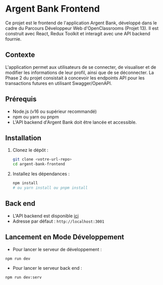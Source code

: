 # Argent Bank Frontend

Ce projet est le frontend de l'application Argent Bank, développé dans le cadre du Parcours Développeur Web d'OpenClassrooms (Projet 13). Il est construit avec React, Redux Toolkit et interagit avec une API backend fournie.

## Contexte

L'application permet aux utilisateurs de se connecter, de visualiser et de modifier les informations de leur profil, ainsi que de se déconnecter. La Phase 2 du projet consistait à concevoir les endpoints API pour les transactions futures en utilisant Swagger/OpenAPI.

## Prérequis

-   Node.js (v16 ou supérieur recommandé)
-   npm ou yarn ou pnpm
-   L'API backend d'Argent Bank doit être lancée et accessible.

## Installation

1.  Clonez le dépôt :
    ```bash
    git clone <votre-url-repo>
    cd argent-bank-frontend
    ```
2.  Installez les dépendances :
    ```bash
    npm install
    # ou yarn install ou pnpm install
    ```

## Back end

-   L'API backend est disponible [ici](https://github.com/OpenClassrooms-Student-Center/Project-10-Bank-API/blob/master/README.md)
-   Adresse par défaut : `http://localhost:3001`

## Lancement en Mode Développement

-   Pour lancer le serveur de développement :

```bash
npm run dev
```

-   Pour lancer le serveur back end :

```bash
npm run dev:serv
```
